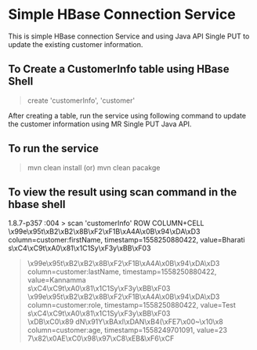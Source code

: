 # Simple HBase Connection Service

This is simple HBase connection Service and using Java API Single PUT to update the existing customer information.

## To Create a CustomerInfo table using HBase Shell

>create 'customerInfo', 'customer'

After creating a table, run the service using following command to update the customer information using MR Single PUT Java API.

## To run the service


>mvn clean install (or) mvn clean pacakge



## To view the result using scan command in the hbase shell

1.8.7-p357 :004 > scan 'customerInfo'
ROW                                                    COLUMN+CELL                                                                                                                                                   
\x99e\x95t\xB2\xB2\x8B\xF2\xF1B\xA4A\x0B\x94\xDA\xD3 column=customer:firstName, timestamp=1558250880422, value=Bharati                                                                                             
s\xC4\xC9t\xA0\x81\x1C1Sy\xF3y\xBB\xF03                                                                                                                                                                             
>\x99e\x95t\xB2\xB2\x8B\xF2\xF1B\xA4A\x0B\x94\xDA\xD3 column=customer:lastName, timestamp=1558250880422, value=Kannamma                                                                                             
s\xC4\xC9t\xA0\x81\x1C1Sy\xF3y\xBB\xF03                                                                                                                                                                             
>\x99e\x95t\xB2\xB2\x8B\xF2\xF1B\xA4A\x0B\x94\xDA\xD3 column=customer:role, timestamp=1558250880422, value=Test                                                                                                     
s\xC4\xC9t\xA0\x81\x1C1Sy\xF3y\xBB\xF03                                                                                                                                                                             
\xDB\xC0\x89 dN\x91Y\xBAxl\xDAN\xB4(\xFE7\x00~\x10\x8 column=customer:age, timestamp=1558249701091, value=23                                                                                                        
7\x82\x0AE\xC0\x98\x97\xC8\xEB&\xF6\xCF
